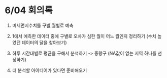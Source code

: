 # 6/04 회의록 

1. 미세먼지수치를 구별,월별로 예측

2. 1에서 예측한 데이터 중에 구별로 오차가 심한 월이 어느 월인지 정리하기
   (수치 높았던 데이터의 달을 찾아보기)

3. 하루 시간대별로 평균을 구해서 분석하기 -> 중랑구
   (NA값이 없는 지역 하나를 선정하기)

4. 더 분석할 아이디어가 있다면 준비해오기
